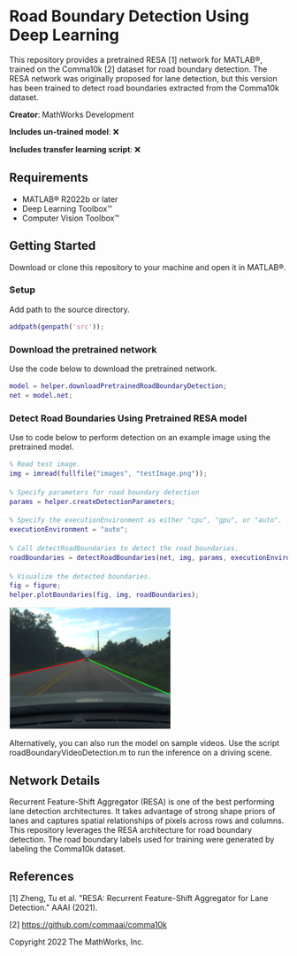 # Road Boundary Detection Using Deep Learning

This repository provides a pretrained RESA [1] network for MATLAB®, trained on the Comma10k [2] dataset for road boundary detection. The RESA network was originally proposed for lane detection, but this version has been trained to detect road boundaries extracted from the Comma10k dataset.

**Creator**: MathWorks Development

**Includes un-trained model**: :x:  

**Includes transfer learning script**: :x:  


## Requirements
- MATLAB® R2022b or later
- Deep Learning Toolbox&trade;
- Computer Vision Toolbox&trade;


## Getting Started
Download or clone this repository to your machine and open it in MATLAB®.

### Setup
Add path to the source directory.

```matlab
addpath(genpath('src'));
```

### Download the pretrained network
Use the code below to download the pretrained network.

```matlab
model = helper.downloadPretrainedRoadBoundaryDetection;
net = model.net;
```

### Detect Road Boundaries Using Pretrained RESA model
Use to code below to perform detection on an example image using the pretrained model.

```matlab
% Read test image.
img = imread(fullfile("images", "testImage.png"));

% Specify parameters for road boundary detection
params = helper.createDetectionParameters;

% Specify the executionEnvironment as either "cpu", "gpu", or "auto".
executionEnvironment = "auto";

% Call detectRoadBoundaries to detect the road boundaries.
roadBoundaries = detectRoadBoundaries(net, img, params, executionEnvironment);

% Visualize the detected boundaries.
fig = figure;
helper.plotBoundaries(fig, img, roadBoundaries);
```
<img src="images/results.png" width="292" height="220"/>

Alternatively, you can also run the model on sample videos. Use the script roadBoundaryVideoDetection.m to run the inference on a driving scene.

## Network Details
Recurrent Feature-Shift Aggregator (RESA) is one of the best performing lane detection architectures. It takes advantage of strong shape priors of lanes and captures spatial relationships of pixels across rows and columns. This repository leverages the RESA architecture for road boundary detection. The road boundary labels used for training were generated by labeling the Comma10k dataset.

## References
[1] Zheng, Tu et al. "RESA: Recurrent Feature-Shift Aggregator for Lane Detection." AAAI (2021).

[2] https://github.com/commaai/comma10k

Copyright 2022 The MathWorks, Inc.
